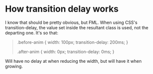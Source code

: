 # How transition delay works

I know that should be pretty obvious, but FML.
When using CSS's transition-delay, the value set inside the resultant class is used, not the departing one. It's so that:
>  .before-anim {
>    width: 100px;
>    transition-delay: 200ms;
>  }
>  
>  .after-anim {
>    width: 0px;
>    transition-delay: 0ms;
>  }

Will have no delay at when reducing the width, but will have it when growing.
